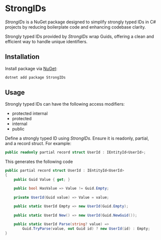 # StrongIDs

*StrongIDs* is a NuGet package designed to simplify strongly typed IDs in C# projects by reducing boilerplate code and enhancing codebase clarity. 

Strongly typed IDs provided by *StrongIDs* wrap Guids, offering a clean and efficient way to handle unique identifiers.

## Installation

Install package via [NuGet](https://www.nuget.org/packages/StrongIDs/):

```bash
dotnet add package StrongIDs
```

## Usage

Strongly typed IDs can have the following access modifiers: 

*    protected internal
*    protected
*    internal
*    public

Define a strongly typed ID using *StrongIDs*. Ensure it is readonly, partial, and a record struct. For example:

```csharp
public readonly partial record struct UserId : IEntityId<UserId>;
```

This generates the following code

```csharp
public partial record struct UserId : IEntityId<UserId>
{
    public Guid Value { get; }

    public bool HasValue => Value != Guid.Empty;
    
    private UserId(Guid value) => Value = value;
    
    public static UserId Empty => new UserId(Guid.Empty);
    
    public static UserId New() => new UserId(Guid.NewGuid());

    public static UserId Parse(string? value) =>
        Guid.TryParse(value, out Guid id) ? new UserId(id) : Empty;
}
```
